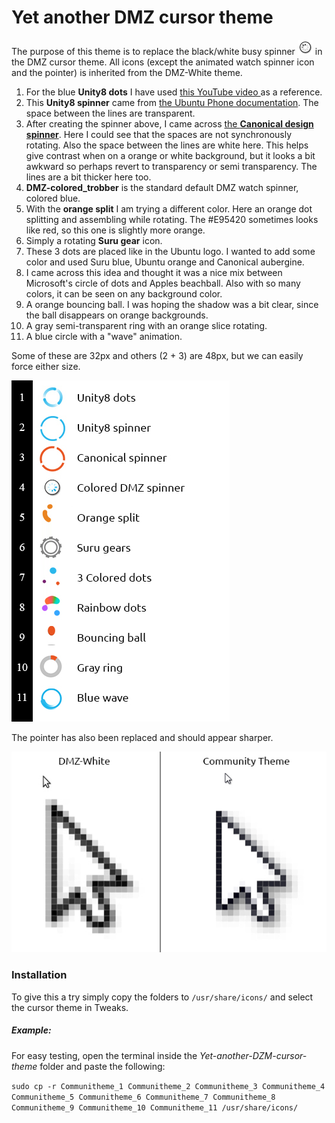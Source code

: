 # Yet another DMZ cursor theme

The purpose of this theme is to replace the black/white busy spinner ![](https://github.com/GalliumOS/dmz-cursor-theme/blob/master/DMZ-White/pngs/24x24/watch_0001.png) in the DMZ cursor theme. All icons (except the animated watch spinner icon and the pointer) is inherited from the DMZ-White theme. 

 1. For the blue **Unity8 dots** I have used [this YouTube video ](https://youtu.be/Dwxx2yQs_Ig?t=8m3s) as a reference.
2. This **Unity8 spinner** came from [the Ubuntu Phone documentation](https://docs.ubuntu.com/phone/en/apps/design/building-blocks/activity-indicators). The space between the lines are transparent.
3. After creating the spinner above, I came across [the **Canonical design spinner**](http://https://github.com/CanonicalLtd/desktop-design/blob/master/Progress/spinner.svg "the Canonical design spinner"). 
Here I could see that the spaces are not synchronously rotating. Also the space between the lines are white here. This helps give contrast when on a orange or white background, but it looks a bit awkward so perhaps revert to transparency or semi transparency. The lines are a bit thicker here too.
4. **DMZ-colored_trobber** is the standard default DMZ watch spinner, colored blue.
5. With the **orange split** I am trying a different color. Here an orange dot splitting and assembling while rotating. The #E95420 sometimes looks like red, so this one is slightly more orange.
6. Simply a rotating **Suru gear** icon.
7. These 3 dots are placed like in the Ubuntu logo. I wanted to add some color and used Suru blue, Ubuntu orange and Canonical aubergine.
8. I came across this idea and thought it was a nice mix between Microsoft's circle of dots and Apples beachball. Also with so many colors, it can be seen on any background color.
9. A orange bouncing ball. I was hoping the shadow was a bit clear, since the ball disappears on orange backgrounds.
10. A gray semi-transparent ring with an orange slice rotating.
11. A blue circle with a "wave" animation.

Some of these are 32px and others (2 + 3) are 48px, but we can easily force either size.

![examples](examples.jpg)

The pointer has also been replaced and should appear sharper.

![Compare](compare.jpg)


### Installation 
To give this a try simply copy the folders to `/usr/share/icons/` and select the cursor theme in Tweaks.

##### Example:
For easy testing, open the terminal inside the *Yet-another-DZM-cursor-theme* folder and paste the following:

`sudo cp -r Communitheme_1 Communitheme_2 Communitheme_3 Communitheme_4 Communitheme_5 Communitheme_6 Communitheme_7 Communitheme_8 Communitheme_9 Communitheme_10 Communitheme_11 /usr/share/icons/
`
